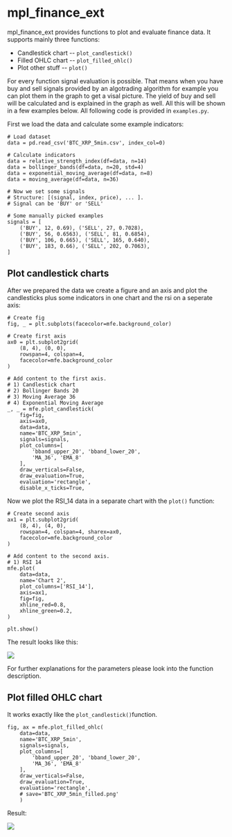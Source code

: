 # mpl_finance_ext

mpl_finance_ext provides functions to plot and evaluate finance data. 
It supports mainly three functions:

* Candlestick chart -- `plot_candlestick()`
* Filled OHLC chart  -- `plot_filled_ohlc()`
* Plot other stuff -- `plot()`

For every function signal evaluation is possible. That means when you have buy and sell signals
provided by an algotrading algorithm for example you can plot them in the graph to get a visal picture.
The yield of buy and sell will be calculated and is explained in the graph as well. All this will be shown in
a few examples below. All following code is provided in `examples.py`.

First we load the data and calculate some example indicators:

```
# Load dataset
data = pd.read_csv('BTC_XRP_5min.csv', index_col=0)

# Calculate indicators
data = relative_strength_index(df=data, n=14)
data = bollinger_bands(df=data, n=20, std=4)
data = exponential_moving_average(df=data, n=8)
data = moving_average(df=data, n=36)

# Now we set some signals
# Structure: [(signal, index, price), ... ].
# Signal can be 'BUY' or 'SELL'

# Some manually picked examples
signals = [
    ('BUY', 12, 0.69), ('SELL', 27, 0.7028),
    ('BUY', 56, 0.6563), ('SELL', 81, 0.6854),
    ('BUY', 106, 0.665), ('SELL', 165, 0.640),
    ('BUY', 183, 0.66), ('SELL', 202, 0.7063),
]
```

Plot candlestick charts
-
After we prepared the data we create a figure and an axis and plot 
the candlesticks plus some indicators in one chart and the rsi 
on a seperate axis:

```
# Create fig
fig, _ = plt.subplots(facecolor=mfe.background_color)

# Create first axis
ax0 = plt.subplot2grid(
    (8, 4), (0, 0),
    rowspan=4, colspan=4,
    facecolor=mfe.background_color
)

# Add content to the first axis.
# 1) Candlestick chart
# 2) Bollinger Bands 20
# 3) Moving Average 36
# 4) Exponential Moving Average
_, _ = mfe.plot_candlestick(
    fig=fig,
    axis=ax0,
    data=data,
    name='BTC_XRP_5min',
    signals=signals,
    plot_columns=[
        'bband_upper_20', 'bband_lower_20',
        'MA_36', 'EMA_8'
    ],
    draw_verticals=False,
    draw_evaluation=True,
    evaluation='rectangle',
    disable_x_ticks=True,
```

Now we plot the RSI_14 data in a separate chart with the `plot()` function:

```
# Create second axis
ax1 = plt.subplot2grid(
    (8, 4), (4, 0),
    rowspan=4, colspan=4, sharex=ax0,
    facecolor=mfe.background_color
)

# Add content to the second axis.
# 1) RSI 14
mfe.plot(
    data=data,
    name='Chart 2',
    plot_columns=['RSI_14'],
    axis=ax1,
    fig=fig,
    xhline_red=0.8,
    xhline_green=0.2,
)

plt.show()

```

The result looks like this:

![](https://github.com/z33pX/mpl_finance_ext/blob/master/pic_01.png)

For further explanations for the parameters please look into the function description. 


Plot filled OHLC chart
-
It works exactly like the `plot_candlestick()`function.

```
fig, ax = mfe.plot_filled_ohlc(
    data=data,
    name='BTC_XRP_5min',
    signals=signals,
    plot_columns=[
        'bband_upper_20', 'bband_lower_20',
        'MA_36', 'EMA_8'
    ],
    draw_verticals=False,
    draw_evaluation=True,
    evaluation='rectangle',
    # save='BTC_XRP_5min_filled.png'
    )
```

Result:

![](https://github.com/z33pX/mpl_finance_ext/blob/master/pic_02.png)
